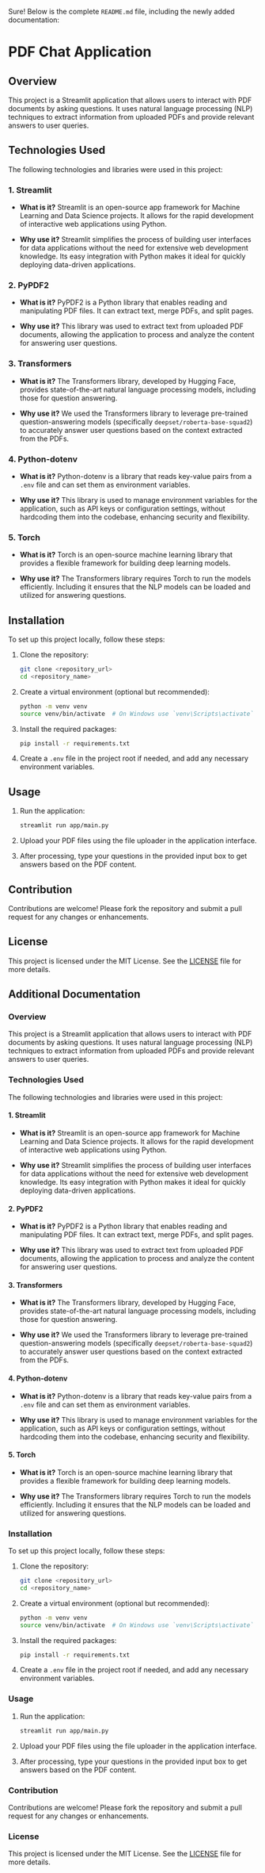 Sure! Below is the complete `README.md` file, including the newly added documentation:


# PDF Chat Application

## Overview
This project is a Streamlit application that allows users to interact with PDF documents by asking questions. It uses natural language processing (NLP) techniques to extract information from uploaded PDFs and provide relevant answers to user queries.

## Technologies Used
The following technologies and libraries were used in this project:

### 1. Streamlit
- **What is it?**
  Streamlit is an open-source app framework for Machine Learning and Data Science projects. It allows for the rapid development of interactive web applications using Python.
  
- **Why use it?**
  Streamlit simplifies the process of building user interfaces for data applications without the need for extensive web development knowledge. Its easy integration with Python makes it ideal for quickly deploying data-driven applications.

### 2. PyPDF2
- **What is it?**
  PyPDF2 is a Python library that enables reading and manipulating PDF files. It can extract text, merge PDFs, and split pages.
  
- **Why use it?**
  This library was used to extract text from uploaded PDF documents, allowing the application to process and analyze the content for answering user questions.

### 3. Transformers
- **What is it?**
  The Transformers library, developed by Hugging Face, provides state-of-the-art natural language processing models, including those for question answering.
  
- **Why use it?**
  We used the Transformers library to leverage pre-trained question-answering models (specifically `deepset/roberta-base-squad2`) to accurately answer user questions based on the context extracted from the PDFs.

### 4. Python-dotenv
- **What is it?**
  Python-dotenv is a library that reads key-value pairs from a `.env` file and can set them as environment variables.
  
- **Why use it?**
  This library is used to manage environment variables for the application, such as API keys or configuration settings, without hardcoding them into the codebase, enhancing security and flexibility.

### 5. Torch
- **What is it?**
  Torch is an open-source machine learning library that provides a flexible framework for building deep learning models.
  
- **Why use it?**
  The Transformers library requires Torch to run the models efficiently. Including it ensures that the NLP models can be loaded and utilized for answering questions.

## Installation
To set up this project locally, follow these steps:

1. Clone the repository:
   ```bash
   git clone <repository_url>
   cd <repository_name>
   ```

2. Create a virtual environment (optional but recommended):
   ```bash
   python -m venv venv
   source venv/bin/activate  # On Windows use `venv\Scripts\activate`
   ```

3. Install the required packages:
   ```bash
   pip install -r requirements.txt
   ```

4. Create a `.env` file in the project root if needed, and add any necessary environment variables.

## Usage
1. Run the application:
   ```bash
   streamlit run app/main.py
   ```

2. Upload your PDF files using the file uploader in the application interface.

3. After processing, type your questions in the provided input box to get answers based on the PDF content.

## Contribution
Contributions are welcome! Please fork the repository and submit a pull request for any changes or enhancements.

## License
This project is licensed under the MIT License. See the [LICENSE](LICENSE) file for more details.

## Additional Documentation

### Overview
This project is a Streamlit application that allows users to interact with PDF documents by asking questions. It uses natural language processing (NLP) techniques to extract information from uploaded PDFs and provide relevant answers to user queries.

### Technologies Used
The following technologies and libraries were used in this project:

#### 1. Streamlit
- **What is it?**
  Streamlit is an open-source app framework for Machine Learning and Data Science projects. It allows for the rapid development of interactive web applications using Python.
  
- **Why use it?**
  Streamlit simplifies the process of building user interfaces for data applications without the need for extensive web development knowledge. Its easy integration with Python makes it ideal for quickly deploying data-driven applications.

#### 2. PyPDF2
- **What is it?**
  PyPDF2 is a Python library that enables reading and manipulating PDF files. It can extract text, merge PDFs, and split pages.
  
- **Why use it?**
  This library was used to extract text from uploaded PDF documents, allowing the application to process and analyze the content for answering user questions.

#### 3. Transformers
- **What is it?**
  The Transformers library, developed by Hugging Face, provides state-of-the-art natural language processing models, including those for question answering.
  
- **Why use it?**
  We used the Transformers library to leverage pre-trained question-answering models (specifically `deepset/roberta-base-squad2`) to accurately answer user questions based on the context extracted from the PDFs.

#### 4. Python-dotenv
- **What is it?**
  Python-dotenv is a library that reads key-value pairs from a `.env` file and can set them as environment variables.
  
- **Why use it?**
  This library is used to manage environment variables for the application, such as API keys or configuration settings, without hardcoding them into the codebase, enhancing security and flexibility.

#### 5. Torch
- **What is it?**
  Torch is an open-source machine learning library that provides a flexible framework for building deep learning models.
  
- **Why use it?**
  The Transformers library requires Torch to run the models efficiently. Including it ensures that the NLP models can be loaded and utilized for answering questions.

### Installation
To set up this project locally, follow these steps:

1. Clone the repository:
   ```bash
   git clone <repository_url>
   cd <repository_name>
   ```

2. Create a virtual environment (optional but recommended):
   ```bash
   python -m venv venv
   source venv/bin/activate  # On Windows use `venv\Scripts\activate`
   ```

3. Install the required packages:
   ```bash
   pip install -r requirements.txt
   ```

4. Create a `.env` file in the project root if needed, and add any necessary environment variables.

### Usage
1. Run the application:
   ```bash
   streamlit run app/main.py
   ```

2. Upload your PDF files using the file uploader in the application interface.

3. After processing, type your questions in the provided input box to get answers based on the PDF content.

### Contribution
Contributions are welcome! Please fork the repository and submit a pull request for any changes or enhancements.

### License
This project is licensed under the MIT License. See the [LICENSE](LICENSE) file for more details.



